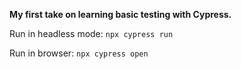 **My first take on learning basic testing with Cypress.**

Run in headless mode: ```npx cypress run```

Run in browser: ```npx cypress open```
